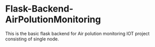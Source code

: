 # Flask-Backend-AirPolutionMonitoring
This is the basic flask backend for Air polution monitoring IOT project consisting of single node. 
